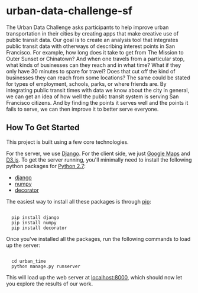 urban-data-challenge-sf
=======================

The Urban Data Challenge asks participants to help improve urban transportation
in their cities by creating apps that make creative use of public transit data.
Our goal is to create an analysis tool that integrates public transit data with
otherways of describing interest points in San Francisco.  For example, how long
does it take to get from The Mission to Outer Sunset or Chinatown?  And when one
travels from a particular stop, what kinds of businesses can they reach and in
what time?  What if they only have 30 minutes to spare for travel?  Does that
cut off the kind of businesses they can reach from some locations?  The same
could be stated for types of employment, schools, parks, or where friends are.
By integrating public transit times with data we know about the city in general,
we can get an idea of how well the public transit system is serving San
Francisco citizens.  And by finding the points it serves well and the points it
fails to serve, we can then improve it to better serve everyone.

How To Get Started
------------------

This project is built using a few core technologies.  

For the server, we use [Django][1].  For the client side, we just [Google
Maps][2] and [D3.js][3].  To get the server running, you'll minimally need to
install the following python packages for [Python 2.7][4]:

  - [django][1]
  - [numpy][5]
  - [decorator][6]

The easiest way to install all these packages is through [pip][7]:

<code>
  pip install django
  pip install numpy
  pip install decorator
</code>

Once you've installed all the packages, run the following commands to load up
the server:

<code>
  cd urban_time
  python manage.py runserver
</code>

This will load up the web server at [localhost:8000][8], which should now let
you explore the results of our work.

  [1]: https://www.djangoproject.com/
  [2]: https://developers.google.com/maps/
  [3]: http://d3js.org/
  [4]: http://www.python.org/download/releases/2.7/
  [5]: http://www.numpy.org/
  [6]: https://pypi.python.org/pypi/decorator
  [7]: https://pypi.python.org/pypi/pip
  [8]: http://localhost:8000
